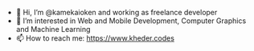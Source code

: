 - 👋 Hi, I’m @kamekaioken and working as freelance developer
- 👀 I’m interested in Web and Mobile Development, Computer Graphics and Machine Learning
- 📫 How to reach me: https://www.kheder.codes
